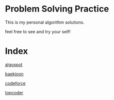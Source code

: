 # Problem Solving Practice

This is my personal algorithm solutions.  

feel free to see and try your self!

# Index

[algospot](https://algospot.com/)  

[baekjoon](https://acmicpc.net/)  

[codeforce](http://codeforces.com/)  

[topcoder](https://www.topcoder.com/)
